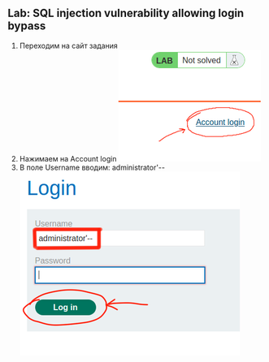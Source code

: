 ## Lab: SQL injection vulnerability allowing login bypass
1) Переходим на сайт задания
2) Нажимаем на Account login
![](https://github.com/NaylyaZh99/hacking/blob/master/lab:%20SQLi/lab:%20SQLi/image1.png)
3) В поле Username вводим: administrator'--
![](https://github.com/NaylyaZh99/hacking/blob/master/lab:%20SQLi/lab:%20SQLi/image2.png)

